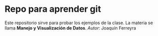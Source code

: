 # Repo para aprender git

Este repositorio sirve para probar los ejemplos de la clase.
La materia se llama **Manejo y Visualización de Datos**.
*Autor*: Joaquín Ferreyra

